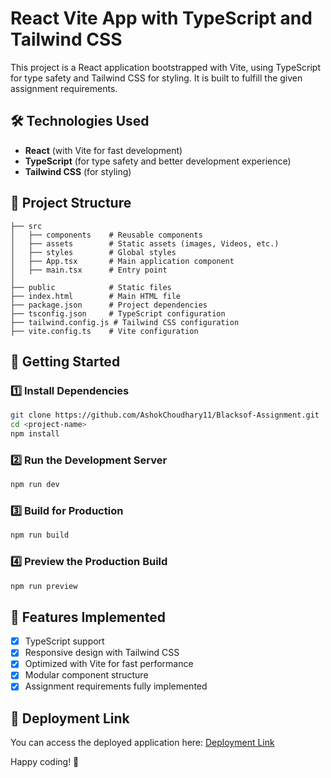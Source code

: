 # React Vite App with TypeScript and Tailwind CSS

This project is a React application bootstrapped with Vite, using TypeScript for type safety and Tailwind CSS for styling. It is built to fulfill the given assignment requirements.

## 🛠️ Technologies Used
- **React** (with Vite for fast development)
- **TypeScript** (for type safety and better development experience)
- **Tailwind CSS** (for styling)

## 📂 Project Structure
```
├── src
│   ├── components    # Reusable components
│   ├── assets        # Static assets (images, Videos, etc.)
│   ├── styles        # Global styles
│   ├── App.tsx       # Main application component
│   ├── main.tsx      # Entry point
│
├── public            # Static files
├── index.html        # Main HTML file
├── package.json      # Project dependencies
├── tsconfig.json     # TypeScript configuration
├── tailwind.config.js # Tailwind CSS configuration
├── vite.config.ts    # Vite configuration
```

## 🚀 Getting Started
### 1️⃣ Install Dependencies
```sh
git clone https://github.com/AshokChoudhary11/Blacksof-Assignment.git
cd <project-name>
npm install
```

### 2️⃣ Run the Development Server
```sh
npm run dev
```

### 3️⃣ Build for Production
```sh
npm run build
```

### 4️⃣ Preview the Production Build
```sh
npm run preview
```

## 📌 Features Implemented
- [x] TypeScript support
- [x] Responsive design with Tailwind CSS
- [x] Optimized with Vite for fast performance
- [x] Modular component structure
- [x] Assignment requirements fully implemented

## 🚀 Deployment Link
You can access the deployed application here:
[Deployment Link](https://blacksof-assignment-gamma.vercel.app/)


Happy coding! 🚀
